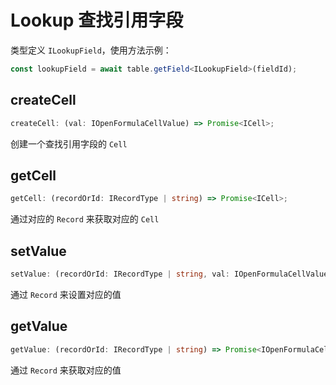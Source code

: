 # Lookup 查找引用字段
类型定义 `ILookupField`，使用方法示例：
```typescript
const lookupField = await table.getField<ILookupField>(fieldId);
```

## createCell
```typescript
createCell: (val: IOpenFormulaCellValue) => Promise<ICell>;
```
创建一个查找引用字段的 `Cell`

## getCell
```typescript
getCell: (recordOrId: IRecordType | string) => Promise<ICell>;
```
通过对应的 `Record` 来获取对应的 `Cell`

## setValue
```typescript
setValue: (recordOrId: IRecordType | string, val: IOpenFormulaCellValue) => Promise<boolean>;
```
通过 `Record` 来设置对应的值

## getValue
```typescript
getValue: (recordOrId: IRecordType | string) => Promise<IOpenFormulaCellValue>;
```
通过 `Record` 来获取对应的值
